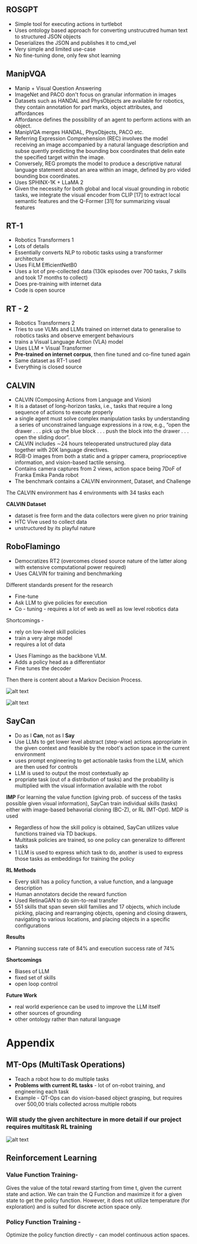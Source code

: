 ## ROSGPT

- Simple tool for executing actions in turtlebot
- Uses ontology based approach for converting unstrucutred human text to structured JSON objects
- Deserializes the JSON and publishes it to cmd_vel
- Very simple and limited use-case
- No fine-tuning done, only few shot learning

## ManipVQA

- Manip + Visual Question Answering
- ImageNet and PACO don't focus on granular information in images
- Datasets such as HANDAL and PhysObjects are available for robotics, they contain annotation for part marks, object attributes, and affordances
- Affordance defines the possibility of an agent to perform actions with an object.
- ManipVQA merges HANDAL, PhysObjects, PACO etc.
-  Referring Expression Comprehension (REC) involves the model receiving an image accompanied by a natural language description and subse
quently predicting the bounding box coordinates that delin
eate the specified target within the image. 
-  Conversely, REG prompts the model to produce a descriptive natural language statement about an area within an image, defined by pro
vided bounding box coordinates.
- Uses  SPHINX-1K  + LLaMA 2
- Given the necessity for both global and local visual grounding in robotic tasks, we integrate the visual encoder from CLIP [17] to extract local semantic features and the Q-Former [31] for summarizing visual features

## RT-1 

- Robotics Transformers 1
- Lots of details
- Essentially converts NLP to robotic tasks using a transformer architecture
- Uses FiLM EfficientNetB0
- Uses a lot of pre-collected data (130k episodes over 700 tasks, 7 skills and took 17 months to collect)
- Does pre-training with internet data
- Code is open source

## RT - 2
- Robotics Transformers 2
- Tries to use VLMs and LLMs trained on internet data to generalise to robotics tasks and observe emergent behaviours
- trains a Visual Language Action (VLA) model
- Uses LLM + Visual Transformer 
- **Pre-trained on internet corpus**, then fine tuned and co-fine tuned again
- Same dataset as RT-1 used
- Everything is closed source

## CALVIN 
- CALVIN (Composing Actions from Language and Vision)
- It is a dataset of long-horizon tasks, i.e., tasks that require a long sequence of actions to execute properly
- a single agent must solve complex manipulation tasks by understanding a series of unconstrained language expressions in a row, e.g., “open the
drawer . . . pick up the blue block . . . push the block into the drawer . . . open the sliding door”.
- CALVIN includes ∼24 hours teleoperated unstructured play data together with 20K language directives.
- RGB-D images from both a static and a gripper camera, proprioceptive information, and vision-based tactile
sensing.
- Contains camera captures from 2 views, action space being 7DoF of Franka Emika Panda robot
- The benchmark contains a CALVIN environment, Dataset, and Challenge

The CALVIN environment has 4 environments with 34 tasks each

**CALVIN Dataset**
- dataset is free form and the data collectors were given no prior training
- HTC Vive used to collect data
- unstructured by its playful nature


## RoboFlamingo 
- Democratizes RT2 (overcomes closed source nature of the latter along with extensive computational power required)
- Uses CALVIN for training and benchmarking

Different standards present for the research
+ Fine-tune
+ Ask LLM to give policies for execution    
+ Co - tuning - requires a lot of web as well as low level robotics data

Shortcomings - 
+ rely on low-level skill policies
+ train a very alrge model 
+ requires a lot of data

- Uses Flamingo as the backbone VLM. 
- Adds a policy head as a differentiator
- Fine tunes the decoder 

Then there is content about a Markov Decision Process. 


![alt text](images/image.png)

![alt text](images/image-1.png)

## SayCan 

- Do as I **Can**, not as I **Say**
- Use LLMs to get lower level abstract (step-wise) actions appropriate in the given context and feasible by the robot's action space in the current environment
- uses prompt engineering to get actionable tasks from the LLM, which are then used for controls
- LLM is used to output the most contextually ap
- propriate task (out of a distribution of tasks) and the probability is multiplied with the visual information available with the robot

**IMP**
For learning the value function (giving prob. of success of the tasks possible given visual information), SayCan train individual skills (tasks) either with image-based behavorial cloning (BC-Z), or RL (MT-Opt). MDP is used
- Regardless of how the skill policy is obtained, SayCan utilizes value functions trained via TD backups.
- Multitask policies are trained, so one policy can generalize to different tasks 
- 1 LLM is used to express which task to do, another is used to express those tasks as embeddings for training the policy

**RL Methods**

- Every skill has a policy function, a value function, and a language description
- Human annotators decide the reward function
- Used RetinaGAN to do sim-to-real transfer
- 551 skills that span seven skill families and 17 objects, which include picking, placing and rearranging objects, opening and closing drawers, navigating to various locations, and placing objects in a specific configurations


**Results**
- Planning success rate of 84% and execution success rate of 74%    

**Shortcomings** 
- Biases of LLM
- fixed set of skills
- open loop control

**Future Work**
+ real world experience can be used to improve the LLM itself
+ other sources of grounding
+ other ontology rather than natural language

# Appendix


## MT-Ops (MultiTask Operations)

- Teach a robot how to do multiple tasks
- **Problems with current RL tasks** - lot of on-robot training, and engineering each task
- Example - QT-Ops can  do vision-based object grasping, but requires over 500,00 trials collected across multiple robots
### Will study the given architecture in more detail if our project requires multitask RL training
![alt text](images/image.png)

## Reinforcement Learning

### Value Function Training- 
Gives the value of the total reward starting from time t, given the current state and action. We can train the Q Function and maximize it for a given state to get the policy function. However, it does not utilize temperature (for exploration) and is suited for discrete action space only.
### Policy Function Training - 
Optimize the policy function directly - can model continuous action spaces. 